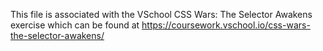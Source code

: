 This file is associated with the VSchool CSS Wars: The Selector Awakens exercise which can be found at https://coursework.vschool.io/css-wars-the-selector-awakens/